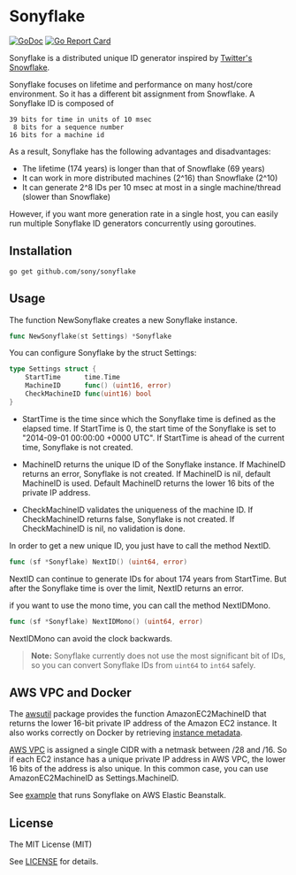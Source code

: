 Sonyflake
=========

[![GoDoc](https://godoc.org/github.com/sony/sonyflake?status.svg)](http://godoc.org/github.com/sony/sonyflake)
[![Go Report Card](https://goreportcard.com/badge/github.com/sony/sonyflake)](https://goreportcard.com/report/github.com/sony/sonyflake)

Sonyflake is a distributed unique ID generator inspired by [Twitter's Snowflake](https://blog.twitter.com/2010/announcing-snowflake).  

Sonyflake focuses on lifetime and performance on many host/core environment.
So it has a different bit assignment from Snowflake.
A Sonyflake ID is composed of

    39 bits for time in units of 10 msec
     8 bits for a sequence number
    16 bits for a machine id

As a result, Sonyflake has the following advantages and disadvantages:

- The lifetime (174 years) is longer than that of Snowflake (69 years)
- It can work in more distributed machines (2^16) than Snowflake (2^10)
- It can generate 2^8 IDs per 10 msec at most in a single machine/thread (slower than Snowflake)

However, if you want more generation rate in a single host,
you can easily run multiple Sonyflake ID generators concurrently using goroutines.

Installation
------------

```
go get github.com/sony/sonyflake
```

Usage
-----

The function NewSonyflake creates a new Sonyflake instance.

```go
func NewSonyflake(st Settings) *Sonyflake
```

You can configure Sonyflake by the struct Settings:

```go
type Settings struct {
	StartTime      time.Time
	MachineID      func() (uint16, error)
	CheckMachineID func(uint16) bool
}
```

- StartTime is the time since which the Sonyflake time is defined as the elapsed time.
  If StartTime is 0, the start time of the Sonyflake is set to "2014-09-01 00:00:00 +0000 UTC".
  If StartTime is ahead of the current time, Sonyflake is not created.

- MachineID returns the unique ID of the Sonyflake instance.
  If MachineID returns an error, Sonyflake is not created.
  If MachineID is nil, default MachineID is used.
  Default MachineID returns the lower 16 bits of the private IP address.

- CheckMachineID validates the uniqueness of the machine ID.
  If CheckMachineID returns false, Sonyflake is not created.
  If CheckMachineID is nil, no validation is done.

In order to get a new unique ID, you just have to call the method NextID.

```go
func (sf *Sonyflake) NextID() (uint64, error)
```

NextID can continue to generate IDs for about 174 years from StartTime.
But after the Sonyflake time is over the limit, NextID returns an error.

if you want to use the mono time, you can call the method NextIDMono.

```go
func (sf *Sonyflake) NextIDMono() (uint64, error)
```
NextIDMono can avoid the clock backwards.
> **Note:**
> Sonyflake currently does not use the most significant bit of IDs,
> so you can convert Sonyflake IDs from `uint64` to `int64` safely.

AWS VPC and Docker
------------------

The [awsutil](https://github.com/sony/sonyflake/blob/master/awsutil) package provides
the function AmazonEC2MachineID that returns the lower 16-bit private IP address of the Amazon EC2 instance.
It also works correctly on Docker
by retrieving [instance metadata](http://docs.aws.amazon.com/en_us/AWSEC2/latest/UserGuide/ec2-instance-metadata.html).

[AWS VPC](http://docs.aws.amazon.com/en_us/AmazonVPC/latest/UserGuide/VPC_Subnets.html)
is assigned a single CIDR with a netmask between /28 and /16.
So if each EC2 instance has a unique private IP address in AWS VPC,
the lower 16 bits of the address is also unique.
In this common case, you can use AmazonEC2MachineID as Settings.MachineID.

See [example](https://github.com/sony/sonyflake/blob/master/example) that runs Sonyflake on AWS Elastic Beanstalk.

License
-------

The MIT License (MIT)

See [LICENSE](https://github.com/sony/sonyflake/blob/master/LICENSE) for details.
